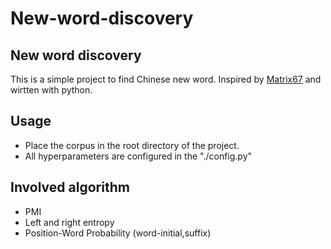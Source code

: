 # New-word-discovery
## New word discovery
This is a simple project to find Chinese new word. Inspired by [Matrix67](http://www.matrix67.com/blog/archives/5044) and wirtten with python.
## Usage
- Place the corpus in the root directory of the project.
- All hyperparameters are configured in the "./config.py"
## Involved algorithm
- PMI
- Left and right entropy
- Position-Word Probability (word-initial,suffix)

